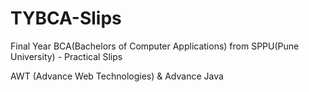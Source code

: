 # TYBCA-Slips
Final Year BCA(Bachelors of Computer Applications) from SPPU(Pune University) - Practical Slips

AWT (Advance Web Technologies) &
Advance Java

